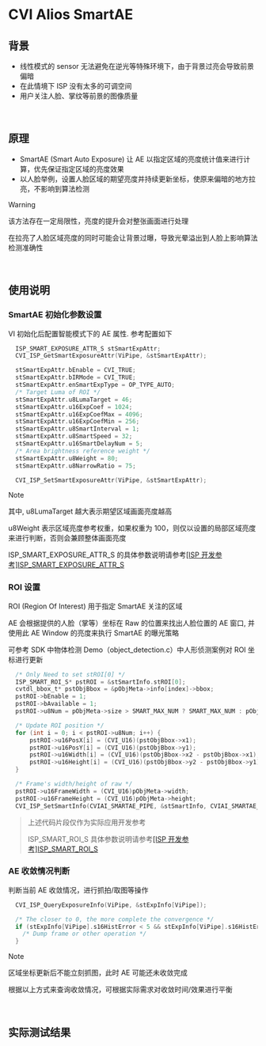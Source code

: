 # CVI Alios SmartAE

## 背景

- 线性模式的 sensor 无法避免在逆光等特殊环境下，由于背景过亮会导致前景偏暗
- 在此情境下 ISP 没有太多的可调空间
- 用户关注人脸、掌纹等前景的图像质量

<br>

## 原理

- SmartAE (Smart Auto Exposure) 让 AE 以指定区域的亮度统计值来进行计算，优先保证指定区域的亮度效果
- 以人脸举例，设置人脸区域的期望亮度并持续更新坐标，使原来偏暗的地方拉亮，不影响到算法检测

> [!WARNING]
> 该方法存在一定局限性，亮度的提升会对整张画面进行处理
>
> 在拉亮了人脸区域亮度的同时可能会让背景过曝，导致光晕溢出到人脸上影响算法检测准确性

<br>

## 使用说明

### SmartAE 初始化参数设置

VI 初始化后配置智能模式下的 AE 属性. 参考配置如下

```C
  ISP_SMART_EXPOSURE_ATTR_S stSmartExpAttr;
  CVI_ISP_GetSmartExposureAttr(ViPipe, &stSmartExpAttr);

  stSmartExpAttr.bEnable = CVI_TRUE;
  stSmartExpAttr.bIRMode = CVI_TRUE;
  stSmartExpAttr.enSmartExpType = OP_TYPE_AUTO;
  /* Target Luma of ROI */
  stSmartExpAttr.u8LumaTarget = 46;
  stSmartExpAttr.u16ExpCoef = 1024;
  stSmartExpAttr.u16ExpCoefMax = 4096;
  stSmartExpAttr.u16ExpCoefMin = 256;
  stSmartExpAttr.u8SmartInterval = 1;
  stSmartExpAttr.u8SmartSpeed = 32;
  stSmartExpAttr.u16SmartDelayNum = 5;
  /* Area brightness reference weight */
  stSmartExpAttr.u8Weight = 80;
  stSmartExpAttr.u8NarrowRatio = 75;

  CVI_ISP_SetSmartExposureAttr(ViPipe, &stSmartExpAttr);
```

> [!NOTE]
> 其中, u8LumaTarget 越大表示期望区域画面亮度越高
>
> u8Weight 表示区域亮度参考权重，如果权重为 100，则仅以设置的局部区域亮度来进行判断，否则会兼顾整体画面亮度
>
> ISP_SMART_EXPOSURE_ATTR_S 的具体参数说明请参考[\[ISP 开发参考\]ISP_SMART_EXPOSURE_ATTR_S](https://doc.sophgo.com/cvitek-develop-docs/master/docs_latest_release/CV180x_CV181x/zh/01.software/ISP/ISP_Development_Reference/build/html/4_AE.html#isp-smart-exposure-attr-s)

### ROI 设置

ROI (Region Of Interest) 用于指定 SmartAE 关注的区域

AE 会根据提供的人脸（掌等）坐标在 Raw 的位置来找出人脸位置的 AE 窗口, 并使用此 AE Window 的亮度来执行 SmartAE 的曝光策略

可参考 SDK 中物体检测 Demo（object_detection.c）中人形侦测案例对 ROI 坐标进行更新

```C
  /* Only Need to set stROI[0] */
  ISP_SMART_ROI_S* pstROI = &stSmartInfo.stROI[0];
  cvtdl_bbox_t* pstObjBbox = &pObjMeta->info[index]->bbox;
  pstROI->bEnable = 1;
  pstROI->bAvailable = 1;
  pstROI->u8Num = pObjMeta->size > SMART_MAX_NUM ? SMART_MAX_NUM : pObjMeta->size;

  /* Update ROI position */
  for (int i = 0; i < pstROI->u8Num; i++) {
      pstROI->u16PosX[i] = (CVI_U16)(pstObjBbox->x1);
      pstROI->u16PosY[i] = (CVI_U16)(pstObjBbox->y1);
      pstROI->u16Width[i] = (CVI_U16)(pstObjBbox->x2 - pstObjBbox->x1);
      pstROI->u16Height[i] = (CVI_U16)(pstObjBbox->y2 - pstObjBbox->y1);
  }

  /* Frame's width/height of raw */
  pstROI->u16FrameWidth = (CVI_U16)pObjMeta->width;
  pstROI->u16FrameHeight = (CVI_U16)pObjMeta->height;
  CVI_ISP_SetSmartInfo(CVIAI_SMARTAE_PIPE, &stSmartInfo, CVIAI_SMARTAE_KEEPFRAME_NUM);
```

> 上述代码片段仅作为实际应用开发参考
>
> ISP_SMART_ROI_S 具体参数说明请参考[\[ISP 开发参考\]ISP_SMART_ROI_S](https://doc.sophgo.com/cvitek-develop-docs/master/docs_latest_release/CV180x_CV181x/zh/01.software/ISP/ISP_Development_Reference/build/html/3_System_Control.html#isp-smart-roi-s)

### AE 收敛情况判断

判断当前 AE 收敛情况，进行抓拍/取图等操作

```C
  CVI_ISP_QueryExposureInfo(ViPipe, &stExpInfo[ViPipe]);

  /* The closer to 0, the more complete the convergence */
  if (stExpInfo[ViPipe].s16HistError < 5 && stExpInfo[ViPipe].s16HistError > -5) {
    /* Dump frame or other operation */
  }
```

> [!NOTE]
> 区域坐标更新后不能立刻抓图，此时 AE 可能还未收敛完成
>
> 根据以上方式来查询收敛情况，可根据实际需求对收敛时间/效果进行平衡

<br>

## 实际测试结果
